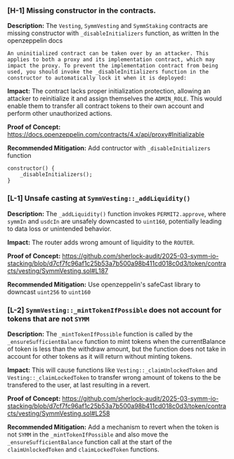 ### [H-1] Missing constructor in the contracts.

**Description:** The `Vesting`, `SymmVesting` and `SymmStaking` contracts are missing constructor with `_disableInitializers` function, as written In the openzeppelin docs 

```comment
An uninitialized contract can be taken over by an attacker. This applies to both a proxy and its implementation contract, which may impact the proxy. To prevent the implementation contract from being used, you should invoke the _disableInitializers function in the constructor to automatically lock it when it is deployed:
```

**Impact:** The contract lacks proper initialization protection, allowing an attacker to reinitialize it and assign themselves the `ADMIN_ROLE`. This would enable them to transfer all contract tokens to their own account and perform other unauthorized actions.

**Proof of Concept:**
https://docs.openzeppelin.com/contracts/4.x/api/proxy#Initializable

**Recommended Mitigation:** Add contructor with `_disableInitializers` function 

```solidity
constructor() {
    _disableInitializers();
}
```

### [L-1] Unsafe casting at `SymmVesting::_addLiquidity()`

**Description:** The `_addLiquidity()` function invokes `PERMIT2.approve`, where `symmIn` and `usdcIn` are unsafely downcasted to `uint160`, potentially leading to data loss or unintended behavior.

**Impact:** The router adds wrong amount of liquidity to the `ROUTER`.

**Proof of Concept:** https://github.com/sherlock-audit/2025-03-symm-io-stacking/blob/d7cf7fc96af1c25b53a7b500a98b411cd018c0d3/token/contracts/vesting/SymmVesting.sol#L187

**Recommended Mitigation:** Use openzeppelin's safeCast library to downcast `uint256` to `uint160`

### [L-2] `SymmVesting::_mintTokenIfPossible` does not account for tokens that are not `SYMM`

**Description:** The `_mintTokenIfPossible` function is called by the `_ensureSufficientBalance` function to mint tokens when the currentBalance of token is less than the withdraw amount, but the function does not take in account for other tokens as it will return without minting tokens.

**Impact:** This will cause functions like `Vesting::_claimUnlockedToken` and `Vesting::_claimLockedToken` to transfer wrong amount of tokens to the be transfered to the user, at last resulting in a revert.

**Proof of Concept:** https://github.com/sherlock-audit/2025-03-symm-io-stacking/blob/d7cf7fc96af1c25b53a7b500a98b411cd018c0d3/token/contracts/vesting/SymmVesting.sol#L258

**Recommended Mitigation:** Add a mechanism to revert when the token is not `SYMM` in the `_mintTokenIfPossible` and also move the `_ensureSufficientBalance` function call at the start of the `claimUnlockedToken` and `claimLockedToken` functions.
